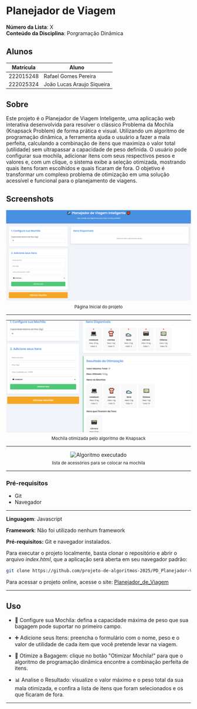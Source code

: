 
# Planejador de Viagem

**Número da Lista**: X<br>
**Conteúdo da Disciplina**: Porgramação Dinâmica<br>

## Alunos

|Matrícula | Aluno |
| -- | -- |
| 222015248  |  Rafael Gomes Pereira |
| 222025324  |  João Lucas Araujo Siqueira |


## Sobre 
Este projeto é o Planejador de Viagem Inteligente, uma aplicação web interativa desenvolvida para resolver o clássico Problema da Mochila (Knapsack Problem) de forma prática e visual. Utilizando um algoritmo de programação dinâmica, a ferramenta ajuda o usuário a fazer a mala perfeita, calculando a combinação de itens que maximiza o valor total (utilidade) sem ultrapassar a capacidade de peso definida. O usuário pode configurar sua mochila, adicionar itens com seus respectivos pesos e valores e, com um clique, o sistema exibe a seleção otimizada, mostrando quais itens foram escolhidos e quais ficaram de fora. O objetivo é transformar um complexo problema de otimização em uma solução acessível e funcional para o planejamento de viagens. 

## Screenshots
<center>

<p>
  <img src="assets/telaInicioPD.png" alt="Página inicial">
  <br>
  <sub>Página Inicial do projeto</sub>
</p>

---

<p>
  <img src="assets/mochilaOtimizada.png" alt="Geração de Estrelas">
  <br>
<sub>Mochila otimizada pelo algoritmo de Knapsack</sub>
</p>

---

<p>
  <img src="assets/acessórios.png" alt="Algoritmo executado">
  <br>
<sub>lista de acessórios para se colocar na mochila</sub>
</p>

---

</center>

### Pré-requisitos

- Git
- Navegador

---

**Linguagem**: Javascript <br>

**Framework**: Não foi utilizado nenhum framework<br>

**Pré-requisitos:** Git e navegador instalados.<br>

Para executar o projeto localmente, basta clonar o repositório e abrir o arquivo _index.html_, que a aplicação será aberta em seu navegador padrão:


```bash
git clone https://github.com/projeto-de-algoritmos-2025/PD_Planejador-Viagem.git
```

Para acessar o projeto online, acesse o site:
[Planejador_de_Viagem](https://github.com/projeto-de-algoritmos-2025/PD_Planejador-Viagem)

---

## Uso 
- 🎒 Configure sua Mochila: defina a capacidade máxima de peso que sua bagagem pode suportar no primeiro campo.

- ➕ Adicione seus Itens: preencha o formulário com o nome, peso e o valor de utilidade de cada item que você pretende levar na viagem.

- 🚀 Otimize a Bagagem: clique no botão "Otimizar Mochila!" para que o algoritmo de programação dinâmica encontre a combinação perfeita de itens.

- 📊 Analise o Resultado: visualize o valor máximo e o peso total da sua mala otimizada, e confira a lista de itens que foram selecionados e os que ficaram de fora.
---




